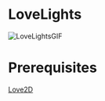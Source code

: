 # LoveLights
![LoveLightsGIF](https://Alligrater.github.io/lovelights.gif)
# Prerequisites
[Love2D](https://love2d.org)

